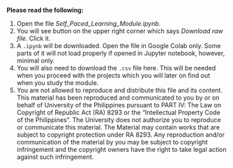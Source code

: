**Please read the following:**
1. Open the file *Self_Paced_Learning_Module.ipynb*.
2. You will see button on the upper right corner which says *Download raw file*. Click it.
3. A `.ipynb` will be downloaded. Open the file in Google Colab only. Some parts of it will not load properly if opened in Jupyter notebook, however, minimal only.
4. You will also need to download the `.csv` file here. This will be needed when you proceed with the projects which you will later on find out when you study the module.
5. You are not allowed to reproduce and distribute this file and its content. This material has been reproduced and communicated to you by or on behalf of University of the Philippines pursuant to PART IV: The Law on Copyright of Republic Act (RA) 8293 or the “Intellectual Property Code of the Philippines”. The University does not authorize you to reproduce or communicate this material. The Material may contain works that are subject to copyright protection under RA 8293. Any reproduction and/or communication of the material by you may be subject to copyright infringement and the copyright owners have the right to take legal action against such infringement.
